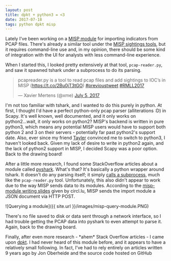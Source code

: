 ```yaml
---
layout: post
title: dpkt + python3 = <3
date: 2017-07-18
tags: python dpkt misp
---
```

Lately I've been working on a [MISP module](https://github.com/MISP/misp-modules) for importing indicators from PCAP files. There's already a similar tool under the [MISP sightings tools](https://github.com/MISP/misp-sighting-tools), but it requires command-line use and, in my opinion, there should be some kind of integration with the UI for analysts with less command-line experience.

When I started this, I looked pretty extensively at that tool, `pcap-reader.py`, and saw it spawned tshark under a subprocess to do its parsing.

<blockquote class="twitter-tweet" data-lang="en"><p lang="en" dir="ltr">pcapreader.py is a tool to read pcap files and add sightings to IOC’s in MISP (<a href="https://t.co/2Bu0jT3tGO">https://t.co/2Bu0jT3tGO</a>) <a href="https://twitter.com/hashtag/previoustweet?src=hash">#previoustweet</a> <a href="https://twitter.com/hashtag/RMLL2017?src=hash">#RMLL2017</a></p>&mdash; Xavier Mertens (@xme) <a href="https://twitter.com/xme/status/882593164737089537">July 5, 2017</a></blockquote>
<script async src="//platform.twitter.com/widgets.js" charset="utf-8"></script>

I'm not too familiar with tshark, and I wanted to do this purely in python. At first, I thought I'd have a perfect python-only pcap parser (alliterations :D) in Scapy. It's well known, well documented, and it only works on python2...wait, it only works on python2? MISP's backend is written in pure python3, which means any potential MISP users would have to support both python 2 and 3 on their servers - potentially far past python2's support date. Also, ever since my friend [Tayler](https://tayler.me) convinced me to switch to python3, I haven't looked back. Given my lack of desire to write in python2 again, and the lack of python2 support in MISP, I decided Scapy was a poor option. Back to the drawing board!

After a little more research, I found some StackOverflow articles about a module called [pyshark](https://github.com/KimiNewt/pyshark). What's that? It's basically a python wrapper around tshark. It doesn't do any parsing itself; it simply [calls a subprocess](https://github.com/KimiNewt/pyshark/blob/master/src/pyshark/tshark/tshark.py#L49), much like the `pcap-reader.py` tool. Unfortunately, this also didn't appear to work due to the way MISP sends data to its modules. According to the [misp-module writing slides](https://circl.lu/assets/files/misp-training/luxembourg2017/4-misp-modules.pdf) given by circl.lu, MISP sends the import module a JSON document via HTTP POST.

![Querying a module]({{ site.url }}/images/misp-query-module.PNG)

There's no file saved to disk or data sent through a network interface, so I had trouble getting the PCAP data into pyshark to even attempt to parse it. Again, back to the drawing board.

Finally, after even more research - \*ahem\* Stack Overflow articles - I came upon [dpkt](https://dpkt.readthedocs.org/). I had never heard of this module before, and it appears to have a relatively small following. In fact, I've had to rely entirely on articles written 9 years ago by Jon Oberheide and the source code hosted on GitHub